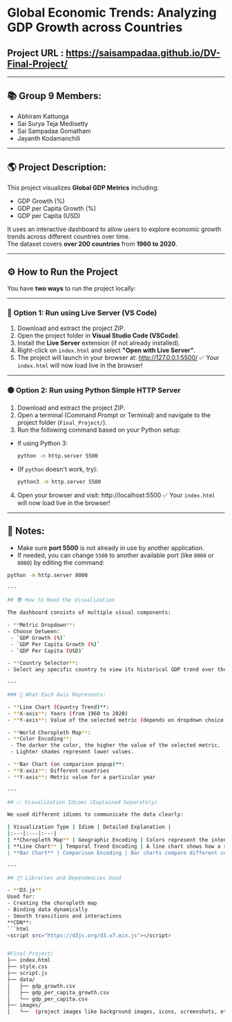 
# Global Economic Trends: Analyzing GDP Growth across Countries
## Project URL : https://saisampadaa.github.io/DV-Final-Project/
---

## 📚 Group 9 Members:
- Abhiram Kattunga
- Sai Surya Teja Medisetty
- Sai Sampadaa Gomatham
- Jayanth Kodamanchili

---

## 🌎 Project Description:
This project visualizes **Global GDP Metrics** including:
- GDP Growth (%)
- GDP per Capita Growth (%)
- GDP per Capita (USD)

It uses an interactive dashboard to allow users to explore economic growth trends across different countries over time.  
The dataset covers **over 200 countries** from **1960 to 2020**.

---

## ⚙️ How to Run the Project

You have **two ways** to run the project locally:

---

### 🔵 Option 1: Run using Live Server (VS Code)

1. Download and extract the project ZIP.
2. Open the project folder in **Visual Studio Code (VSCode)**.
3. Install the **Live Server** extension (if not already installed).
4. Right-click on `index.html` and select **"Open with Live Server"**.
5. The project will launch in your browser at:
  http://127.0.0.1:5500/
✅ Your `index.html` will now load live in the browser!

---

### 🟢 Option 2: Run using Python Simple HTTP Server

1. Download and extract the project ZIP.
2. Open a terminal (Command Prompt or Terminal) and navigate to the project folder (`Final_Project/`).
3. Run the following command based on your Python setup:

- If using Python 3:
  ```bash
  python -m http.server 5500
  ```

- (If `python` doesn't work, try):
  ```bash
  python3 -m http.server 5500
  ```

4. Open your browser and visit:
    http://localhost:5500
 ✅ Your `index.html` will now load live in the browser!

---

## 🚀 Notes:
- Make sure **port 5500** is not already in use by another application.
- If needed, you can change `5500` to another available port (like `8000` or `8080`) by editing the command:
```bash
python -m http.server 8000

---

## 📚 How to Read the Visualization

The dashboard consists of multiple visual components:

- **Metric Dropdown**:  
- Choose between:
 - `GDP Growth (%)`
 - `GDP Per Capita Growth (%)`
 - `GDP Per Capita (USD)`

- **Country Selector**:  
- Select any specific country to view its historical GDP trend over the years.

---

### 🧭 What Each Axis Represents:

- **Line Chart (Country Trend)**:
- **X-axis**: Years (from 1960 to 2020)
- **Y-axis**: Value of the selected metric (depends on dropdown choice)

- **World Choropleth Map**:
- **Color Encoding**: 
 - The darker the color, the higher the value of the selected metric.
 - Lighter shades represent lower values.

- **Bar Chart (on comparison popup)**:
- **X-axis**: Different countries
- **Y-axis**: Metric value for a particular year

---

## 📈 Visualization Idioms (Explained Separately)

We used different idioms to communicate the data clearly:

| Visualization Type | Idiom | Detailed Explanation |
|:---|:---|:---|
| **Choropleth Map** | Geographic Encoding | Colors represent the intensity of the selected metric for each country. Darker countries have higher values, lighter ones lower values. Helps identify global economic hotspots visually. |
| **Line Chart** | Temporal Trend Encoding | A line chart shows how a single country's GDP metric changed over time (1960–2020). Useful for observing upward or downward economic trends year-over-year. |
| **Bar Chart** | Comparison Encoding | Bar charts compare different countries' GDP values at a single point in time (single year), helping in cross-country comparison for a selected year. |

---

## 📦 Libraries and Dependencies Used

- **D3.js**  
Used for:
- Creating the choropleth map
- Binding data dynamically
- Smooth transitions and interactions  
**CDN**:
```html
<script src="https://d3js.org/d3.v7.min.js"></script>


#Final_Project/
├── index.html
├── style.css
├── script.js
├── data/
│   ├── gdp_growth.csv
│   ├── gdp_per_capita_growth.csv
│   └── gdp_per_capita.csv
├── images/
│   └──  (project images like background images, icons, screenshots, etc.)


